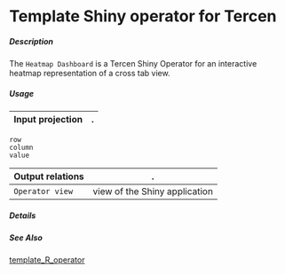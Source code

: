 # Template Shiny operator for Tercen

##### Description

The `Heatmap Dashboard` is a Tercen Shiny Operator for an interactive heatmap representation of a cross tab view.

##### Usage

Input projection|.
---|---
`row`           
`column`         
`value`         

Output relations|.
---|---
`Operator view`        | view of the Shiny application

##### Details


##### See Also

[template_R_operator](https://github.com/tercen/template_R_operator)
